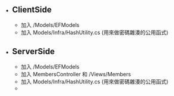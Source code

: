 - ## ClientSide
	- 加入 /Models/EFModels
	- 加入 Models/Infra/HashUtility.cs (用來做密碼雜湊的公用函式)



- ## ServerSide
	- 加入 /Models/EFModels
	- 加入 MembersController 和 /Views/Members
	- 加入 Models/Infra/HashUtility.cs (用來做密碼雜湊的公用函式)
	- 